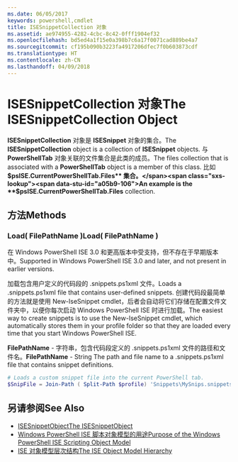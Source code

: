 ```yaml
---
ms.date: 06/05/2017
keywords: powershell,cmdlet
title: ISESnippetCollection 对象
ms.assetid: ae974955-4282-4cbc-8c42-0fff1904ef32
ms.openlocfilehash: bd5ed4a1f15e0a398b7c6a17f0071cad889be4a7
ms.sourcegitcommit: cf195b090b3223fa4917206dfec7f0b603873cdf
ms.translationtype: HT
ms.contentlocale: zh-CN
ms.lasthandoff: 04/09/2018
---
```

# <a name="the-isesnippetcollection-object"></a><span data-ttu-id="a05b9-103">ISESnippetCollection 对象</span><span class="sxs-lookup"><span data-stu-id="a05b9-103">The ISESnippetCollection Object</span></span>

<span data-ttu-id="a05b9-104">**ISESnippetCollection** 对象是 **ISESnippet** 对象的集合。</span><span class="sxs-lookup"><span data-stu-id="a05b9-104">The **ISESnippetCollection** object is a collection of **ISESnippet** objects.</span></span> <span data-ttu-id="a05b9-105">与 **PowerShellTab** 对象关联的文件集合是此类的成员。</span><span class="sxs-lookup"><span data-stu-id="a05b9-105">The files collection that is associated with a **PowerShellTab** object is a member of this class.</span></span> <span data-ttu-id="a05b9-106">比如 **$psISE.CurrentPowerShellTab.Files** 集合。</span><span class="sxs-lookup"><span data-stu-id="a05b9-106">An example is the **$psISE.CurrentPowerShellTab.Files** collection.</span></span>

## <a name="methods"></a><span data-ttu-id="a05b9-107">方法</span><span class="sxs-lookup"><span data-stu-id="a05b9-107">Methods</span></span>

### <a name="load-filepathname-"></a><span data-ttu-id="a05b9-108">Load\( FilePathName \)</span><span class="sxs-lookup"><span data-stu-id="a05b9-108">Load\( FilePathName \)</span></span>

<span data-ttu-id="a05b9-109">在 Windows PowerShell ISE 3.0 和更高版本中受支持，但不存在于早期版本中。</span><span class="sxs-lookup"><span data-stu-id="a05b9-109">Supported in Windows PowerShell ISE 3.0 and later, and not present in earlier versions.</span></span>

<span data-ttu-id="a05b9-110">加载包含用户定义的代码段的 .snippets.ps1xml 文件。</span><span class="sxs-lookup"><span data-stu-id="a05b9-110">Loads a .snippets.ps1xml file that contains user-defined snippets.</span></span> <span data-ttu-id="a05b9-111">创建代码段最简单的方法就是使用 New-IseSnippet cmdlet，后者会自动将它们存储在配置文件文件夹中，以便你每次启动 Windows PowerShell ISE 时进行加载。</span><span class="sxs-lookup"><span data-stu-id="a05b9-111">The easiest way to create snippets is to use the New-IseSnippet cmdlet, which automatically stores them in your profile folder so that they are loaded every time that you start Windows PowerShell ISE.</span></span>

<span data-ttu-id="a05b9-112">**FilePathName** - 字符串，包含代码段定义的 .snippets.ps1xml 文件的路径和文件名。</span><span class="sxs-lookup"><span data-stu-id="a05b9-112">**FilePathName** - String The path and file name to a .snippets.ps1xml file that contains snippet definitions.</span></span>

```powershell
# Loads a custom snippet file into the current PowerShell tab.
$SnipFile = Join-Path ( Split-Path $profile) 'Snippets\MySnips.snippets.ps1xml' $psISE.CurrentPowerShellTab.Snippets.Add($SnipPath)
```

## <a name="see-also"></a><span data-ttu-id="a05b9-113">另请参阅</span><span class="sxs-lookup"><span data-stu-id="a05b9-113">See Also</span></span>

- [<span data-ttu-id="a05b9-114">ISESnippetObject</span><span class="sxs-lookup"><span data-stu-id="a05b9-114">The ISESnippetObject</span></span>](The-ISESnippetObject.md)
- [<span data-ttu-id="a05b9-115">Windows PowerShell ISE 脚本对象模型的用途</span><span class="sxs-lookup"><span data-stu-id="a05b9-115">Purpose of the Windows PowerShell ISE Scripting Object Model</span></span>](Purpose-of-the-Windows-PowerShell-ISE-Scripting-Object-Model.md)
- [<span data-ttu-id="a05b9-116">ISE 对象模型层次结构</span><span class="sxs-lookup"><span data-stu-id="a05b9-116">The ISE Object Model Hierarchy</span></span>](The-ISE-Object-Model-Hierarchy.md)